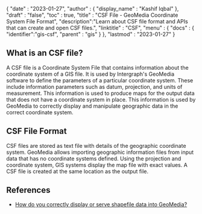 {
  "date" : "2023-01-27",
  "author" : {
    "display_name" : "Kashif Iqbal"
  },
  "draft" : "false",
  "toc" : true,
  "title" : "CSF File - GeoMedia Coordinate System File Format",
  "description":"Learn about CSF file format and APIs that can create and open CSF files.",
  "linktitle" : "CSF",
  "menu" : {
    "docs" : {
      "identifier":"gis-csf",
      "parent" : "gis"
    }
  },
  "lastmod" : "2023-01-27"
}

## What is an CSF file?

A CSF file is a Coordinate System File that contains information about the coordinate system of a GIS file. It is used by Intergraph's GeoMedia software to define the parameters of a particular coordinate system. These include information parameters such as datum, projection, and units of measurement. This information is used to produce maps for the output data that does not have a coordinate system in place. This information is used by GeoMedia to correctly display and manipulate geographic data in the correct coordinate system.

## CSF File Format

CSF files are stored as text file with details of the geographic coordinate system. GeoMedia allows importing geographic information files from input data that has no coordinate systems defined. Using the projection and coordinate system, GIS systems display the map file with exact values. A CSF file is created at the same location as the output file.

## References

* [How do you correctly display or serve shapefile data into GeoMedia?](https://supportsi.hexagon.com/help/s/article/How-do-you-correctly-display-or-serve-shapefile-data-into?language=en_US)
